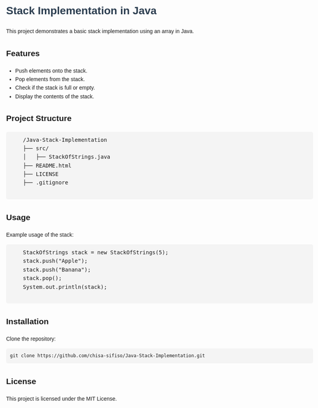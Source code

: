 <!DOCTYPE html>
<html lang="en">
<head>
    <meta charset="UTF-8">
    <meta name="viewport" content="width=device-width, initial-scale=1.0">
    <title>Stack Implementation in Java</title>
    <style>
        body {
            font-family: Arial, sans-serif;
            line-height: 1.6;
            max-width: 800px;
            margin: auto;
            padding: 20px;
        }
        h1 {
            color: #2c3e50;
        }
        code {
            background-color: #f4f4f4;
            padding: 4px;
            border-radius: 4px;
        }
        pre {
            background: #f4f4f4;
            padding: 10px;
            border-radius: 5px;
            overflow-x: auto;
        }
    </style>
</head>
<body>

  <h1>Stack Implementation in Java</h1>
    <p>This project demonstrates a basic stack implementation using an array in Java.</p>

   <h2>Features</h2>
    <ul>
        <li>Push elements onto the stack.</li>
        <li>Pop elements from the stack.</li>
        <li>Check if the stack is full or empty.</li>
        <li>Display the contents of the stack.</li>
    </ul>

   <h2>Project Structure</h2>
    <pre>
    /Java-Stack-Implementation
    ├── src/
    │   ├── StackOfStrings.java
    ├── README.html
    ├── LICENSE
    ├── .gitignore
    </pre>

   <h2>Usage</h2>
    <p>Example usage of the stack:</p>
    <pre>
    StackOfStrings stack = new StackOfStrings(5);
    stack.push("Apple");
    stack.push("Banana");
    stack.pop();
    System.out.println(stack);
    </pre>

  <h2>Installation</h2>
    <p>Clone the repository:</p>
    <pre><code>git clone https://github.com/chisa-sifiso/Java-Stack-Implementation.git</code></pre>

   <h2>License</h2>
    <p>This project is licensed under the MIT License.</p>

</body>
</html>
